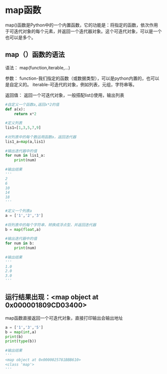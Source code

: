 
# map函数


map()函数是Python中的一个内置函数，它的功能是：将指定的函数，依次作用于可迭代对象的每个元素，并返回一个迭代器对象。这个可迭代对象，可以是一个也可以是多个。
## map（）函数的语法
语法：
map(function,iterable,...)

参数：
function-我们指定的函数（或数据类型），可以是python内置的，也可以是自定义的。
iterable-可迭代的对象，例如列表，元组，字符串等。

返回值：
返回一个可迭代对象，一般搭配list()使用，输出列表

```py
#自定义一个函数a,返回x*2的值
def a(x):
    return x*2
 
#定义列表
lis1=[1,3,5,7,9]
 
#对列表中的每个数运用函数a，返回迭代器
lis1_a=map(a,lis1)
 
#输出迭代器中的值
for num in lis1_a:
    print(num)
    
#输出结果
'''
2
6
10
14
18
'''
```

```py
#定义一个列表a
a = ['1','2','3']
 
#将列表中的每个字符串，转换成浮点型，并返回迭代器
b = map(float,a)
 
#输出迭代器中的值
for num in b:
    print(num)
 
#输出结果
'''
1.0
2.0
3.0
'''
```

## 运行结果出现：<map object at 0x000001809CD03400>
map函数直接返回一个可迭代对象，直接打印输出会输出地址

```py
a = ['1','3','5']
b = map(int,a)
print(b)
print(type(b))
 
#输出结果
'''
<map object at 0x0000025781BBB610>
<class 'map'>
'''
```